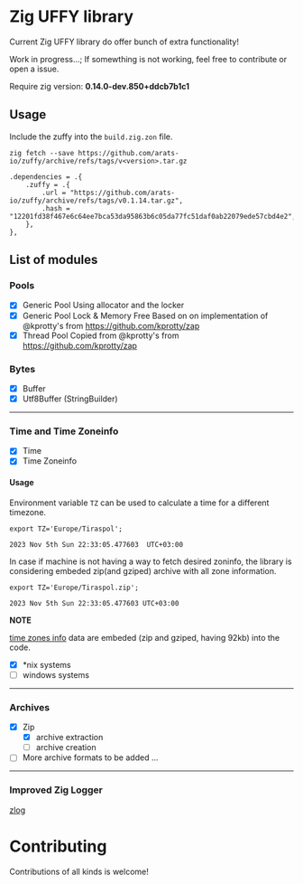 # Zig UFFY library

Current Zig UFFY library do offer bunch of extra functionality!

Work in progress...; If somewthing is not working, feel free to contribute or open a issue.

Require zig version: **0.14.0-dev.850+ddcb7b1c1**

## Usage

Include the zuffy into the `build.zig.zon` file.

```
zig fetch --save https://github.com/arats-io/zuffy/archive/refs/tags/v<version>.tar.gz

.dependencies = .{
    .zuffy = .{
        .url = "https://github.com/arats-io/zuffy/archive/refs/tags/v0.1.14.tar.gz",
        .hash = "12201fd38f467e6c64ee7bca53da95863b6c05da77fc51daf0ab22079ede57cbd4e2",
    },
},
```

## List of modules

### Pools

- [x] Generic Pool
      Using allocator and the locker
- [x] Generic Pool Lock & Memory Free
      Based on on implementation of @kprotty's from https://github.com/kprotty/zap
- [x] Thread Pool
      Copied from @kprotty's from https://github.com/kprotty/zap

### Bytes

- [x] Buffer
- [x] Utf8Buffer (StringBuilder)

---

### Time and Time Zoneinfo

- [x] Time
- [x] Time Zoneinfo

#### Usage

Environment variable `TZ` can be used to calculate a time for a different timezone.

```
export TZ='Europe/Tiraspol';

2023 Nov 5th Sun 22:33:05.477603  UTC+03:00
```

In case if machine is not having a way to fetch desired zoninfo, the library is considering embeded zip(and gziped) archive with all zone information.

```
export TZ='Europe/Tiraspol.zip';

2023 Nov 5th Sun 22:33:05.477603 UTC+03:00
```

**NOTE**

[time zones info](https://www.iana.org/time-zones) data are embeded (zip and gziped, having 92kb) into the code.

- [x] \*nix systems
- [ ] windows systems

---

### Archives

- [x] Zip
  - [x] archive extraction
  - [ ] archive creation
- [ ] More archive formats to be added ...

---

### Improved Zig Logger

[zlog](./src/zlog.md)

# Contributing

Contributions of all kinds is welcome!
